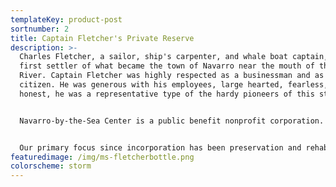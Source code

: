 ```yaml
---
templateKey: product-post
sortnumber: 2
title: Captain Fletcher's Private Reserve
description: >-
  Charles Fletcher, a sailor, ship's carpenter, and whale boat captain, was the
  first settler of what became the town of Navarro near the mouth of the Navarro
  River. Captain Fletcher was highly respected as a businessman and as a
  citizen. He was generous with his employees, large hearted, fearless, and
  honest, he was a representative type of the hardy pioneers of this state.  \


  Navarro-by-the-Sea Center is a public benefit nonprofit corporation. The specific purposes for which this corporation is organized are: to promote education and interpretive activities of the California State Parks system in the Mendocino County area, support scientific and historic investigations relating to the area, and present these subjects to the public.  \


  Our primary focus since incorporation has been preservation and rehabilitation of the historic Captain Fletcher's Inn (ca. 1865) at the Navarro Beach area of the Navarro River Redwoods State Park.
featuredimage: /img/ms-fletcherbottle.png
colorscheme: storm
---
```

